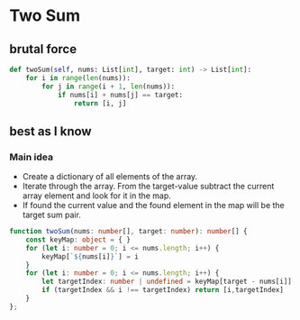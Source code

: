 # Two Sum

## brutal force

```py
def twoSum(self, nums: List[int], target: int) -> List[int]:
    for i in range(len(nums)):
        for j in range(i + 1, len(nums)):
            if nums[i] + nums[j] == target:
                return [i, j]
```

## best as I know

### Main idea

- Create a dictionary of all elements of the array.
- Iterate through the array. From the target-value subtract the current array element and look for it in the map.
- If found the current value and the found element in the map will be the target sum pair.

```ts
function twoSum(nums: number[], target: number): number[] {
    const keyMap: object = { }
    for (let i: number = 0; i <= nums.length; i++) {
        keyMap[`${nums[i]}`] = i
    }
    for (let i: number = 0; i <= nums.length; i++) {
        let targetIndex: number | undefined = keyMap[target - nums[i]]
        if (targetIndex && i !== targetIndex) return [i,targetIndex] 
    }
};
```
